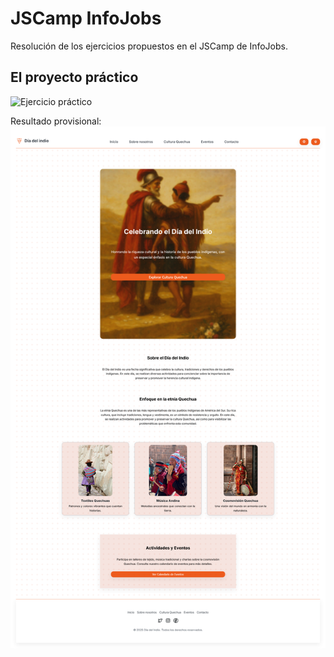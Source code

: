 # JSCamp InfoJobs

Resolución de los ejercicios propuestos en el JSCamp de InfoJobs.

## El proyecto práctico

![Ejercicio práctico](./docs/img/diseño.png)

Resultado provisional:
![Resultado provisional](./docs/img/resultado_primera_version.png)
